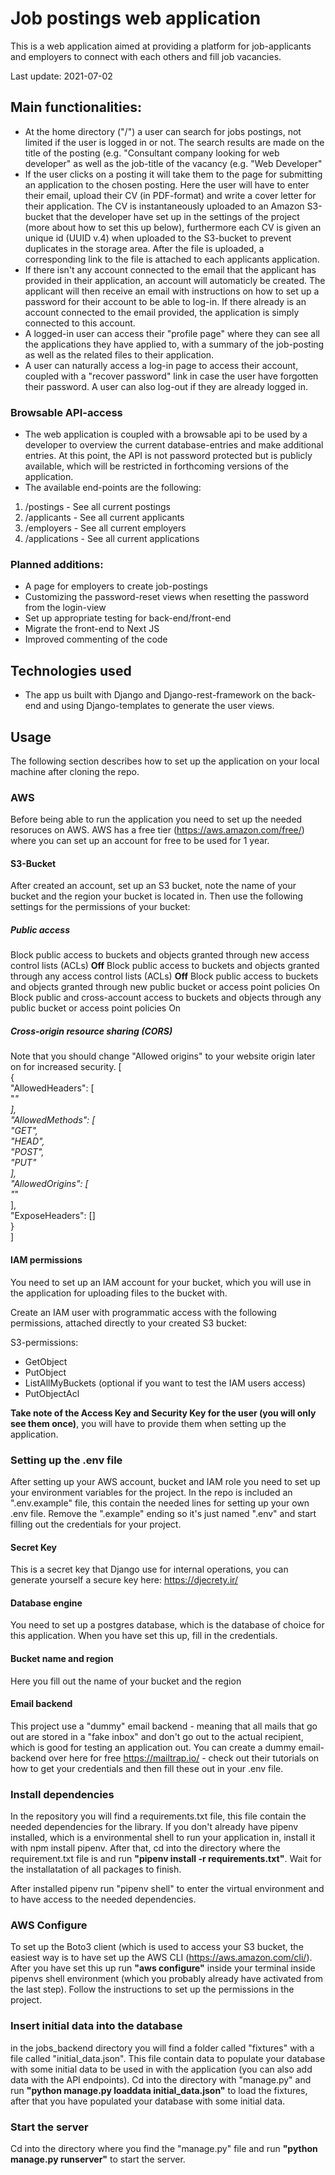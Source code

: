 # Job postings web application
This is a web application aimed at providing a platform for job-applicants and employers to connect with each others and fill job vacancies. 

Last update: 2021-07-02

## Main functionalities:

* At the home directory ("/") a user can search for jobs postings, not limited if the user is logged in or not. The search results are made on the title of the posting (e.g. "Consultant company looking for web developer" as well as the job-title of the vacancy (e.g. "Web Developer" 
* If the user clicks on a posting it will take them to the page for submitting an application to the chosen posting. Here the user will have to enter their email, upload their CV (in PDF-format) and write a cover letter for their application. The CV is instantaneously uploaded to an Amazon S3-bucket that the developer have set up in the settings of the project (more about how to set this up below), furthermore each CV is given an unique id (UUID v.4) when uploaded to the S3-bucket to prevent duplicates in the storage area. After the file is uploaded, a corresponding link to the file is attached to each applicants application.
* If there isn't any account connected to the email that the applicant has provided in their application, an account will automaticly be created. The applicant will then receive an email with instructions on how to set up a password for their account to be able to log-in. If there already is an account connected to the email provided, the application is simply connected to this account.
* A logged-in user can access their "profile page" where they can see all the applications they have applied to, with a summary of the job-posting as well as the related files to their application.
* A user can naturally access a log-in page to access their account, coupled with a "recover password" link in case the user have forgotten their password. A user can also log-out if they are already logged in.

### Browsable API-access

* The web application is coupled with a browsable api to be used by a developer to overview the current database-entries and make additional entries. At this point, the API is not password protected but is publicly available, which will be restricted in forthcoming versions of the application.
* The available end-points are the following:
1. /postings - See all current postings
2. /applicants - See all current applicants
3. /employers - See all current employers
4. /applications - See all current applications

### Planned additions:
* A page for employers to create job-postings
* Customizing the password-reset views when resetting the password from the login-view
* Set up appropriate testing for back-end/front-end
* Migrate the front-end to Next JS
* Improved commenting of the code

## Technologies used
* The app us built with Django and Django-rest-framework on the back-end and using Django-templates to generate the user views.

## Usage
The following section describes how to set up the application on your local machine after cloning the repo.

### AWS
Before being able to run the application you need to set up the needed resoruces on AWS. AWS has a free tier (https://aws.amazon.com/free/) where you can set up an account for free to be used for 1 year.

#### S3-Bucket
After created an account, set up an S3 bucket, note the name of your bucket and the region your bucket is located in. Then use the following settings for the permissions of your bucket:

##### Public access
Block public access to buckets and objects granted through new access control lists (ACLs)
 **Off**
Block public access to buckets and objects granted through any access control lists (ACLs)
 **Off**
Block public access to buckets and objects granted through new public bucket or access point policies
 On
Block public and cross-account access to buckets and objects through any public bucket or access point policies
 On
 
 ##### Cross-origin resource sharing (CORS)
 Note that you should change "Allowed origins" to your website origin later on for increased security.
[  
    {  
        "AllowedHeaders": [  
            "*"  
        ],  
        "AllowedMethods": [  
            "GET",  
            "HEAD",  
            "POST",  
            "PUT"  
        ],  
        "AllowedOrigins": [  
            "*"  
        ],  
        "ExposeHeaders": []  
    }  
]  

#### IAM permissions
You need to set up an IAM account for your bucket, which you will use in the application for uploading files to the bucket with.

Create an IAM user with programmatic access with the following permissions, attached directly to your created S3 bucket:

S3-permissions:
* GetObject
* PutObject
* ListAllMyBuckets (optional if you want to test the IAM users access)
* PutObjectAcl

**Take note of the Access Key and Security Key for the user (you will only see them once)**, you will have to provide them when setting up the application.

### Setting up the .env file
After setting up your AWS account, bucket and IAM role you need to set up your environment variables for the project. In the repo is included an ".env.example" file, this contain the needed lines for setting up your own .env file. Remove the ".example" ending so it's just named ".env" and start filling out the credentials for your project.

#### Secret Key
This is a secret key that Django use for internal operations, you can generate yourself a secure key here: https://djecrety.ir/

#### Database engine
You need to set up a postgres database, which is the database of choice for this application. When you have set this up, fill in the credentials.

#### Bucket name and region
Here you fill out the name of your bucket and the region

#### Email backend
This project use a "dummy" email backend - meaning that all mails that go out are stored in a "fake inbox" and don't go out to the actual recipient, which is good for testing an application out. You can create a dummy email-backend over here for free https://mailtrap.io/ - check out their tutorials on how to get your credentials and then fill these out in your .env file.

### Install dependencies
In the repository you will find a requirements.txt file, this file contain the needed dependencies for the library. If you don't already have pipenv installed, which is a environmental shell to run your application in, install it with npm install pipenv. After that, cd into the directory where the requirement.txt file is and run **"pipenv install -r requirements.txt"**. Wait for the installatation of all packages to finish.

After installed pipenv run "pipenv shell" to enter the virtual environment and to have access to the needed dependencies.

### AWS Configure
To set up the Boto3 client (which is used to access your S3 bucket, the easiest way is to have set up the AWS CLI (https://aws.amazon.com/cli/). After you have set this up run  **"aws configure"** inside your terminal inside pipenvs shell environment (which you probably already have activated from the last step). Follow the instructions to set up the permissions in the project.

### Insert initial data into the database
in the jobs_backend directory you will find a folder called "fixtures" with a file called "initial_data.json". This file contain data to populate your database with some initial data to be used in with the application (you can also add data with the API endpoints). Cd into the directory with "manage.py" and run **"python manage.py loaddata initial_data.json"** to load the fixtures, after that you have populated your database with some initial data.

### Start the server
Cd into the directory where you find the "manage.py" file and run **"python manage.py runserver"** to start the server.






